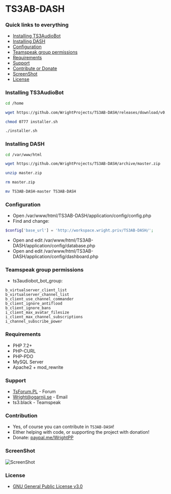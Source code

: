 # TS3AB-DASH

### Quick links to everything
- [Installing TS3AudioBot](#installing-ts3audiobot)
- [Installing DASH](#installing-dash)
- [Configuration](#configuration)
- [Teamspeak group permissions](#teamspeak-group-permissions)
- [Requirements](#requirements)
- [Support](#support)
- [Contribute or Donate](#contribution)
- [ScreenShot](#screenshot)
- [License](#license)

### Installing TS3AudioBot
```bash
cd /home
```

```bash
wget https://github.com/WrightProjects/TS3AB-DASH/releases/download/v0.1-alpha/installer.sh
```

```bash
chmod 0777 installer.sh
```

```bash
./installer.sh
```

### Installing DASH
```bash
cd /var/www/html
```

```bash
wget https://github.com/WrightProjects/TS3AB-DASH/archive/master.zip
```

```bash
unzip master.zip
```

```bash
rm master.zip
```

```bash
mv TS3AB-DASH-master TS3AB-DASH
```

### Configuration
- Open /var/www/html/TS3AB-DASH/application/config/config.php
- Find and change:
```php
$config['base_url'] = 'http://workspace.wright.priv/TS3AB-DASH/';
```
- Open and edit /var/www/html/TS3AB-DASH/application/config/database.php
- Open and edit /var/www/html/TS3AB-DASH/application/config/dashboard.php

### Teamspeak group permissions

* ts3audiobot_bot_group:
```
b_virtualserver_client_list
b_virtualserver_channel_list
b_client_use_channel_commander
b_client_ignore_antiflood
b_client_ignore_bans
i_client_max_avatar_filesize
i_client_max_channel_subscriptions
i_channel_subscribe_power
```

### Requirements
* PHP 7.2+
* PHP-CURL
* PHP-PDO
* MySQL Server
* Apache2 + mod_rewrite

### Support
* [TsForum.PL](https://tsforum.pl/) - Forum
* Wright@ogarnij.se - Email
* ts3.black - Teamspeak

### Contribution
* Yes, of course you can contribute in `TS3AB-DASH`!
* Either helping with code, or supporting the project with donation!
* Donate: [paypal.me/WrightPP](paypal.me/WrightPP)

### ScreenShot
![ScreenShot](https://i.imgur.com/E4z1oHP.png)

### License
* [GNU General Public License v3.0](https://github.com/WrightProjects/TS3AB-DASH/blob/master/LICENSEE)
